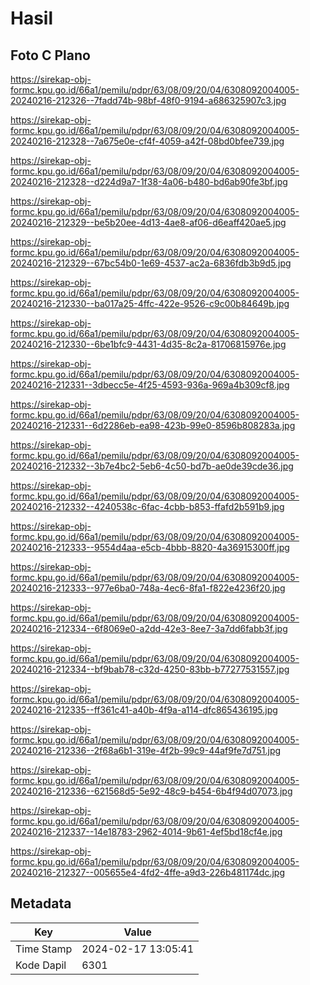 # Hasil

## Foto C Plano

https://sirekap-obj-formc.kpu.go.id/66a1/pemilu/pdpr/63/08/09/20/04/6308092004005-20240216-212326--7fadd74b-98bf-48f0-9194-a686325907c3.jpg

https://sirekap-obj-formc.kpu.go.id/66a1/pemilu/pdpr/63/08/09/20/04/6308092004005-20240216-212328--7a675e0e-cf4f-4059-a42f-08bd0bfee739.jpg

https://sirekap-obj-formc.kpu.go.id/66a1/pemilu/pdpr/63/08/09/20/04/6308092004005-20240216-212328--d224d9a7-1f38-4a06-b480-bd6ab90fe3bf.jpg

https://sirekap-obj-formc.kpu.go.id/66a1/pemilu/pdpr/63/08/09/20/04/6308092004005-20240216-212329--be5b20ee-4d13-4ae8-af06-d6eaff420ae5.jpg

https://sirekap-obj-formc.kpu.go.id/66a1/pemilu/pdpr/63/08/09/20/04/6308092004005-20240216-212329--67bc54b0-1e69-4537-ac2a-6836fdb3b9d5.jpg

https://sirekap-obj-formc.kpu.go.id/66a1/pemilu/pdpr/63/08/09/20/04/6308092004005-20240216-212330--ba017a25-4ffc-422e-9526-c9c00b84649b.jpg

https://sirekap-obj-formc.kpu.go.id/66a1/pemilu/pdpr/63/08/09/20/04/6308092004005-20240216-212330--6be1bfc9-4431-4d35-8c2a-81706815976e.jpg

https://sirekap-obj-formc.kpu.go.id/66a1/pemilu/pdpr/63/08/09/20/04/6308092004005-20240216-212331--3dbecc5e-4f25-4593-936a-969a4b309cf8.jpg

https://sirekap-obj-formc.kpu.go.id/66a1/pemilu/pdpr/63/08/09/20/04/6308092004005-20240216-212331--6d2286eb-ea98-423b-99e0-8596b808283a.jpg

https://sirekap-obj-formc.kpu.go.id/66a1/pemilu/pdpr/63/08/09/20/04/6308092004005-20240216-212332--3b7e4bc2-5eb6-4c50-bd7b-ae0de39cde36.jpg

https://sirekap-obj-formc.kpu.go.id/66a1/pemilu/pdpr/63/08/09/20/04/6308092004005-20240216-212332--4240538c-6fac-4cbb-b853-ffafd2b591b9.jpg

https://sirekap-obj-formc.kpu.go.id/66a1/pemilu/pdpr/63/08/09/20/04/6308092004005-20240216-212333--9554d4aa-e5cb-4bbb-8820-4a36915300ff.jpg

https://sirekap-obj-formc.kpu.go.id/66a1/pemilu/pdpr/63/08/09/20/04/6308092004005-20240216-212333--977e6ba0-748a-4ec6-8fa1-f822e4236f20.jpg

https://sirekap-obj-formc.kpu.go.id/66a1/pemilu/pdpr/63/08/09/20/04/6308092004005-20240216-212334--6f8069e0-a2dd-42e3-8ee7-3a7dd6fabb3f.jpg

https://sirekap-obj-formc.kpu.go.id/66a1/pemilu/pdpr/63/08/09/20/04/6308092004005-20240216-212334--bf9bab78-c32d-4250-83bb-b77277531557.jpg

https://sirekap-obj-formc.kpu.go.id/66a1/pemilu/pdpr/63/08/09/20/04/6308092004005-20240216-212335--ff361c41-a40b-4f9a-a114-dfc865436195.jpg

https://sirekap-obj-formc.kpu.go.id/66a1/pemilu/pdpr/63/08/09/20/04/6308092004005-20240216-212336--2f68a6b1-319e-4f2b-99c9-44af9fe7d751.jpg

https://sirekap-obj-formc.kpu.go.id/66a1/pemilu/pdpr/63/08/09/20/04/6308092004005-20240216-212336--621568d5-5e92-48c9-b454-6b4f94d07073.jpg

https://sirekap-obj-formc.kpu.go.id/66a1/pemilu/pdpr/63/08/09/20/04/6308092004005-20240216-212337--14e18783-2962-4014-9b61-4ef5bd18cf4e.jpg

https://sirekap-obj-formc.kpu.go.id/66a1/pemilu/pdpr/63/08/09/20/04/6308092004005-20240216-212327--005655e4-4fd2-4ffe-a9d3-226b481174dc.jpg


## Metadata

| Key        | Value               |
| ---------- | ------------------- |
| Time Stamp | 2024-02-17 13:05:41 |
| Kode Dapil | 6301                |



